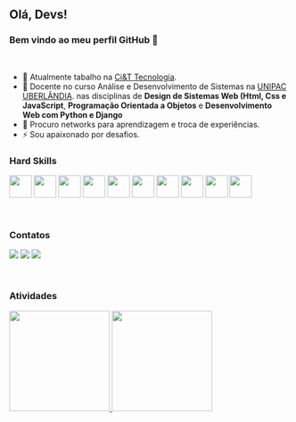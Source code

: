 ## Olá, Devs! 
### Bem vindo ao meu perfil GitHub 👋
&nbsp;
&nbsp;
&nbsp;
&nbsp;

- 🔭 Atualmente tabalho na  [Ci&T Tecnologia](https://ciandt.com/br/pt-br/home).
- 🔭 Docente no curso Análise e Desenvolvimento de Sistemas na [UNIPAC UBERLÂNDIA](https://unipacuberlandia.com.br). nas disciplinas de **Design de Sistemas Web (Html, Css e JavaScript**, **Programação Orientada a Objetos** e **Desenvolvimento Web com Python e Django** 
- 👯 Procuro networks para aprendizagem e troca de experiências.
- ⚡ Sou apaixonado por desafios.
&nbsp;
&nbsp;
&nbsp;
&nbsp;
&nbsp;
&nbsp;
&nbsp;
&nbsp;
### Hard Skills
<img src="https://cdn.jsdelivr.net/gh/devicons/devicon/icons/git/git-original.svg" height="40"/>    <img src="https://cdn.jsdelivr.net/gh/devicons/devicon/icons/java/java-original-wordmark.svg" height="40" />    <img src="https://cdn.jsdelivr.net/gh/devicons/devicon/icons/spring/spring-original-wordmark.svg" height="40" />    <img src="https://cdn.jsdelivr.net/gh/devicons/devicon/icons/python/python-original.svg" height="40" />     <img src="https://cdn.jsdelivr.net/gh/devicons/devicon/icons/django/django-plain.svg" height="40" />     <img src="https://cdn.jsdelivr.net/gh/devicons/devicon/icons/javascript/javascript-original.svg" height="40" />    <img src="https://cdn.jsdelivr.net/gh/devicons/devicon/icons/angularjs/angularjs-original.svg" height="40" />    <img src="https://cdn.jsdelivr.net/gh/devicons/devicon/icons/react/react-original.svg" height="40" />    <img src="https://cdn.jsdelivr.net/gh/devicons/devicon/icons/nextjs/nextjs-original.svg" height="40"/>    <img src="https://cdn.jsdelivr.net/gh/devicons/devicon/icons/vuejs/vuejs-original-wordmark.svg" height="40"  />    
          

        
          

&nbsp;
&nbsp;
&nbsp;
&nbsp;
&nbsp;
&nbsp;
&nbsp;
&nbsp;

### Contatos
<div>
<a href="https://www.instagram.com/richard.santos.31105/" target="_blank"><img src="https://img.shields.io/badge/-Instagram-%23E4405F?style=for-the-badge&logo=instagram&logoColor=white" target="_blank"></a>
<a href = "mailto:richard7santos@hotmail"><img src="https://img.shields.io/badge/Gmail-D14836?style=for-the-badge&logo=gmail&logoColor=white" target="_blank"></a>
<a href="https://www.linkedin.com/in/ricardojsantos1/" target="_blank"><img src="https://img.shields.io/badge/-LinkedIn-%230077B5?style=for-the-badge&logo=linkedin&logoColor=white" target="_blank"></a>   
</div>

&nbsp;
&nbsp;
&nbsp;
&nbsp;
&nbsp;
&nbsp;
&nbsp;
&nbsp;

### Atividades
<div>
<a href="https://github.com/richard7santos">
<img height="180em" src="https://github-readme-stats.vercel.app/api/top-langs/?username=richard7santos&layout=compact&langs_count=7&theme=dracula"/>
<img height="180em" src="https://github-readme-stats.vercel.app/api?username=richard7santos&show_icons=true&theme=dracula&include_all_commits=true&count_private=true"/>
</div>
